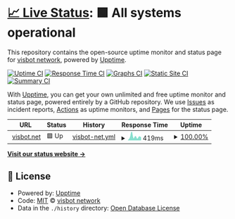 # [📈 Live Status](https://status.visbot.net): <!--live status--> **🟩 All systems operational**

This repository contains the open-source uptime monitor and status page for [visbot network](http://visbot.net), powered by [Upptime](https://github.com/upptime/upptime).

[![Uptime CI](https://github.com/visbot/status/workflows/Uptime%20CI/badge.svg)](https://github.com/visbot/status/actions?query=workflow%3A%22Uptime+CI%22)
[![Response Time CI](https://github.com/visbot/status/workflows/Response%20Time%20CI/badge.svg)](https://github.com/visbot/status/actions?query=workflow%3A%22Response+Time+CI%22)
[![Graphs CI](https://github.com/visbot/status/workflows/Graphs%20CI/badge.svg)](https://github.com/visbot/status/actions?query=workflow%3A%22Graphs+CI%22)
[![Static Site CI](https://github.com/visbot/status/workflows/Static%20Site%20CI/badge.svg)](https://github.com/visbot/status/actions?query=workflow%3A%22Static+Site+CI%22)
[![Summary CI](https://github.com/visbot/status/workflows/Summary%20CI/badge.svg)](https://github.com/visbot/status/actions?query=workflow%3A%22Summary+CI%22)

With [Upptime](https://upptime.js.org), you can get your own unlimited and free uptime monitor and status page, powered entirely by a GitHub repository. We use [Issues](https://github.com/visbot/status/issues) as incident reports, [Actions](https://github.com/visbot/status/actions) as uptime monitors, and [Pages](https://status.visbot.net) for the status page.

<!--start: status pages-->
<!-- This summary is generated by Upptime (https://github.com/upptime/upptime) -->
<!-- Do not edit this manually, your changes will be overwritten -->
<!-- prettier-ignore -->
| URL | Status | History | Response Time | Uptime |
| --- | ------ | ------- | ------------- | ------ |
| <img alt="" src="https://icons.duckduckgo.com/ip3/www.visbot.net.ico" height="13"> [visbot.net](https://www.visbot.net) | 🟩 Up | [visbot-net.yml](https://github.com/visbot/status/commits/HEAD/history/visbot-net.yml) | <details><summary><img alt="Response time graph" src="./graphs/visbot-net/response-time-week.png" height="20"> 419ms</summary><br><a href="https://status.visbot.net/history/visbot-net"><img alt="Response time 592" src="https://img.shields.io/endpoint?url=https%3A%2F%2Fraw.githubusercontent.com%2Fvisbot%2Fstatus%2FHEAD%2Fapi%2Fvisbot-net%2Fresponse-time.json"></a><br><a href="https://status.visbot.net/history/visbot-net"><img alt="24-hour response time 353" src="https://img.shields.io/endpoint?url=https%3A%2F%2Fraw.githubusercontent.com%2Fvisbot%2Fstatus%2FHEAD%2Fapi%2Fvisbot-net%2Fresponse-time-day.json"></a><br><a href="https://status.visbot.net/history/visbot-net"><img alt="7-day response time 419" src="https://img.shields.io/endpoint?url=https%3A%2F%2Fraw.githubusercontent.com%2Fvisbot%2Fstatus%2FHEAD%2Fapi%2Fvisbot-net%2Fresponse-time-week.json"></a><br><a href="https://status.visbot.net/history/visbot-net"><img alt="30-day response time 444" src="https://img.shields.io/endpoint?url=https%3A%2F%2Fraw.githubusercontent.com%2Fvisbot%2Fstatus%2FHEAD%2Fapi%2Fvisbot-net%2Fresponse-time-month.json"></a><br><a href="https://status.visbot.net/history/visbot-net"><img alt="1-year response time 507" src="https://img.shields.io/endpoint?url=https%3A%2F%2Fraw.githubusercontent.com%2Fvisbot%2Fstatus%2FHEAD%2Fapi%2Fvisbot-net%2Fresponse-time-year.json"></a></details> | <details><summary><a href="https://status.visbot.net/history/visbot-net">100.00%</a></summary><a href="https://status.visbot.net/history/visbot-net"><img alt="All-time uptime 99.98%" src="https://img.shields.io/endpoint?url=https%3A%2F%2Fraw.githubusercontent.com%2Fvisbot%2Fstatus%2FHEAD%2Fapi%2Fvisbot-net%2Fuptime.json"></a><br><a href="https://status.visbot.net/history/visbot-net"><img alt="24-hour uptime 100.00%" src="https://img.shields.io/endpoint?url=https%3A%2F%2Fraw.githubusercontent.com%2Fvisbot%2Fstatus%2FHEAD%2Fapi%2Fvisbot-net%2Fuptime-day.json"></a><br><a href="https://status.visbot.net/history/visbot-net"><img alt="7-day uptime 100.00%" src="https://img.shields.io/endpoint?url=https%3A%2F%2Fraw.githubusercontent.com%2Fvisbot%2Fstatus%2FHEAD%2Fapi%2Fvisbot-net%2Fuptime-week.json"></a><br><a href="https://status.visbot.net/history/visbot-net"><img alt="30-day uptime 100.00%" src="https://img.shields.io/endpoint?url=https%3A%2F%2Fraw.githubusercontent.com%2Fvisbot%2Fstatus%2FHEAD%2Fapi%2Fvisbot-net%2Fuptime-month.json"></a><br><a href="https://status.visbot.net/history/visbot-net"><img alt="1-year uptime 99.98%" src="https://img.shields.io/endpoint?url=https%3A%2F%2Fraw.githubusercontent.com%2Fvisbot%2Fstatus%2FHEAD%2Fapi%2Fvisbot-net%2Fuptime-year.json"></a></details>

<!--end: status pages-->

[**Visit our status website →**](https://status.visbot.net)

## 📄 License

- Powered by: [Upptime](https://github.com/upptime/upptime)
- Code: [MIT](./LICENSE) © [visbot network](http://visbot.net)
- Data in the `./history` directory: [Open Database License](https://opendatacommons.org/licenses/odbl/1-0/)
